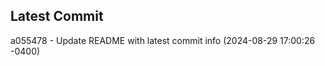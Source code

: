 
## Latest Commit
a055478 - Update README with latest commit info (2024-08-29 17:00:26 -0400) <Yunxi-Zhou>

